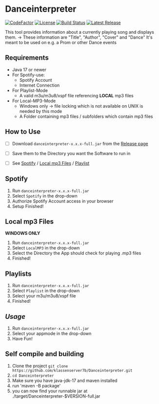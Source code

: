 # Danceinterpreter
[![CodeFactor](https://www.codefactor.io/repository/github/klassenserver7b/danceinterpreter/badge)](https://www.codefactor.io/repository/github/klassenserver7b/danceinterpreter)
[![License](https://img.shields.io/github/license/klassenserver7b/Danceinterpreter.svg)](https://github.com//klassenserver7b/Danceinterpreter/blob/master/LICENSE)
[![Build Status](https://jitci.com/gh/klassenserver7b/Danceinterpreter/svg)](https://jitci.com/gh/klassenserver7b/Danceinterpreter)
[![Latest Release](https://jitpack.io/v/Klassenserver7b/Danceinterpreter.svg)](https://jitpack.io/#Klassenserver7b/Danceinterpreter)


This tool provides information about a currently playing song and displays them.
-> These information are "Title", "Author", "Cover" and "Dance"
It's meant to be used on e.g. a Prom or other Dance events

## Requirements
- Java 17 or newer
- For Spotify-use:
  -  Spotify Account
  -  Internet Connection
- For Playlist-Mode
  - A valid m3u/m3u8/xspf file referencing **LOCAL** mp3 files
- For Local-MP3-Mode
  - Windows only -> file locking which is not available on UNIX is needed by this mode
  - A Folder containing mp3 files / subfolders which contain mp3 files

## **How to Use**

- [ ] Download `danceinterpreter-x.x.x-full.jar` from the [Release page](https://github.com/klassenserver7b/Danceinterpreter/releases/latest)
- [ ] Save them to the Directory you want the Software to run in
- [ ] See [Spotify](README.md#spotify) / [Local mp3 Files](README.md#local-mp3-Files) / [Playlist](README.md#playlists)


## Spotify

1. Run `danceinterpreter-x.x.x-full.jar`
2. Select `Spotify` in the drop-down
3. Authorize Spotify Account access in your browser
9. Setup Finished!

## Local mp3 Files

**WINDOWS ONLY**
1. Run `danceinterpreter-x.x.x-full.jar`
5. Select `LocalMP3` in the drop-down
6. Select the Directory the App should check for playing .mp3 files
7. Finished!

## Playlists

1. Run `danceinterpreter-x.x.x-full.jar`
5. Select `Playlist` in the drop-down
6. Select your m3u/m3u8/xspf file
7. Finished!

## _Usage_
1. Run `danceinterpreter-x.x.x-full.jar`
2. Select your appmode in the drop-down
3. Have Fun!


## Self compile and building
1. Clone the project `git clone https://github.com/klassenserver7b/Danceinterpreter.git`
2. `cd Danceinterpreter`
3. Make sure you have java-jdk-17 and maven installed
4. run 'maven -B package'
5. you can now find your runnable jar at ./target/Danceinterpreter-$VERSION-full.jar
